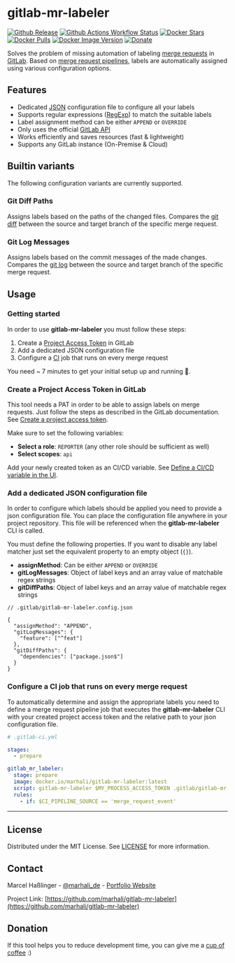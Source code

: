 # gitlab-mr-labeler

[![Github Release](https://img.shields.io/github/v/release/marhali/gitlab-mr-labeler?style=for-the-badge)](https://github.com/marhali/gitlab-mr-labeler/releases)
[![Github Actions Workflow Status](https://img.shields.io/github/actions/workflow/status/marhali/gitlab-mr-labeler/build.yml?style=for-the-badge)](https://github.com/marhali/gitlab-mr-labeler/actions)
[![Docker Stars](https://img.shields.io/docker/stars/marhali/gitlab-mr-labeler?style=for-the-badge)](https://hub.docker.com/r/marhali/gitlab-mr-labeler)
[![Docker Pulls](https://img.shields.io/docker/pulls/marhali/gitlab-mr-labeler?style=for-the-badge)](https://hub.docker.com/r/marhali/gitlab-mr-labeler)
[![Docker Image Version](https://img.shields.io/docker/v/marhali/gitlab-mr-labeler?sort=semver&style=for-the-badge&label=Image%20Version)](https://hub.docker.com/r/marhali/gitlab-mr-labeler/tags)
[![Donate](https://img.shields.io/badge/Donate-PayPal-green.svg?style=for-the-badge)](https://paypal.me/marhalide)

Solves the problem of missing automation of labeling
[merge requests](https://docs.gitlab.com/ee/user/project/merge_requests/) in [GitLab](https://about.gitlab.com/). Based
on [merge request pipelines](https://docs.gitlab.com/ee/ci/pipelines/merge_request_pipelines.html), labels are
automatically assigned using various configuration options.

## Features

- Dedicated [JSON](https://de.wikipedia.org/wiki/JSON) configuration file to configure all your labels
- Supports regular expressions ([RegExp](https://regex101.com/)) to match the suitable labels
- Label assignment method can be either `APPEND` or `OVERRIDE`
- Only uses the official [GitLab API](https://docs.gitlab.com/ee/api/merge_requests.html#update-mr)
- Works efficiently and saves resources (fast & lightweight)
- Supports any GitLab instance (On-Premise & Cloud)

## Builtin variants

The following configuration variants are currently supported.

### Git Diff Paths

Assigns labels based on the paths of the changed files.
Compares the [git diff](https://git-scm.com/docs/git-diff) between the source and target branch of the
specific merge request.

### Git Log Messages

Assigns labels based on the commit messages of the made changes.
Compares the [git log](https://git-scm.com/docs/git-log) between the source and target branch of the specific merge request.

## Usage

### Getting started

In order to use **gitlab-mr-labeler** you must follow these steps:

1. Create a [Project Access Token](https://docs.gitlab.com/ee/user/project/settings/project_access_tokens.html) in GitLab
2. Add a dedicated JSON configuration file
3. Configure a [CI](https://docs.gitlab.com/ee/ci/) job that runs on every merge request

You need ~ 7 minutes to get your initial setup up and running 🚀.

### Create a Project Access Token in GitLab

This tool needs a PAT in order to be able to assign labels on merge requests. Just follow the steps as described in the GitLab documentation.
See [Create a project access token](https://docs.gitlab.com/ee/user/project/settings/project_access_tokens.html#create-a-project-access-token).

Make sure to set the following variables:
- **Select a role**: `REPORTER` (any other role should be sufficient as well)
- **Select scopes**: `api`

Add your newly created token as an CI/CD variable. See [Define a CI/CD variable in the UI](https://docs.gitlab.com/ee/ci/variables/#for-a-project).

### Add a dedicated JSON configuration file

In order to configure which labels should be applied you need to provide a json configuration file.
You can place the configuration file anywhere in your project repository. This file will be referenced when the **gitlab-mr-labeler** CLI is called.

You must define the following properties. If you want to disable any label matcher just set the equivalent property to an empty object (`{}`).

- **assignMethod**: Can be either `APPEND` or `OVERRIDE`
- **gitLogMessages**: Object of label keys and an array value of matchable regex strings
- **gitDiffPaths**: Object of label keys and an array value of matchable regex strings

```json5
// .gitlab/gitlab-mr-labeler.config.json

{
  "assignMethod": "APPEND",
  "gitLogMessages": {
    "feature": ["^feat"]
  },
  "gitDiffPaths": {
    "dependencies": ["package.json$"]
  }
}
```

### Configure a CI job that runs on every merge request

To automatically determine and assign the appropriate labels you need to define a merge request pipeline job that executes the **gitlab-mr-labeler** CLI
with your created project access token and the relative path to your json configuration file.

```yaml
# .gitlab-ci.yml

stages:
  - prepare

gitlab_mr_labeler:
  stage: prepare
  image: docker.io/marhali/gitlab-mr-labeler:latest
  script: gitlab-mr-labeler $MY_PROCESS_ACCESS_TOKEN .gitlab/gitlab-mr-labeler.config.json
  rules:
    - if: $CI_PIPELINE_SOURCE == 'merge_request_event'
```

---

## License

Distributed under the MIT License. See [LICENSE](LICENSE) for more information.

## Contact

Marcel Haßlinger - [@marhali_de](https://twitter.com/marhali_de) - [Portfolio Website](https://marhali.de)

Project Link: [https://github.com/marhali/gitlab-mr-labeler](https://github.com/marhali/gitlab-mr-labeler)

## Donation

If this tool helps you to reduce development time, you can give me a [cup of coffee](https://paypal.me/marhalide) :)
